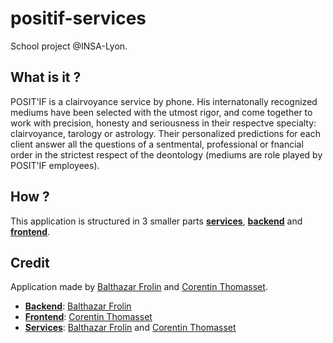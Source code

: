 # positif-services
School project @INSA-Lyon.

## What is it ?
POSIT'IF is a clairvoyance service by phone. His internatonally recognized mediums have been selected with the utmost rigor, and come together to work with precision, honesty and seriousness in their respectve specialty: clairvoyance, tarology or astrology. Their personalized predictions for each client answer all the questions of a sentmental, professional or fnancial order in the strictest respect of the deontology (mediums are role played by POSIT'IF employees).

## How ?
This application is structured in 3 smaller parts **[services](https://github.com/CorentinTh/positif-services)**, **[backend](https://github.com/CorentinTh/positif-backend)** and **[frontend](https://github.com/CorentinTh/positif-frontend)**.

## Credit
Application made by [Balthazar Frolin](https://github.com/Balthov60) and [Corentin Thomasset](https://github.com/CorentinTh).

* **[Backend](https://github.com/CorentinTh/positif-backend)**: [Balthazar Frolin](https://github.com/Balthov60)
* **[Frontend](https://github.com/CorentinTh/positif-frontend)**: [Corentin Thomasset](https://github.com/CorentinTh)
* **[Services](https://github.com/CorentinTh/positif-services)**: [Balthazar Frolin](https://github.com/Balthov60) and [Corentin Thomasset](https://github.com/CorentinTh)
